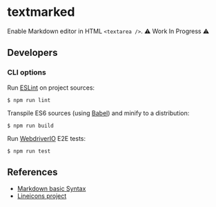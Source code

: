 # textmarked

Enable Markdown editor in HTML `<textarea />`. :warning: Work In Progress :warning:

## Developers

### CLI options

Run [ESLint](https://eslint.org) on project sources:

    $ npm run lint

Transpile ES6 sources (using [Babel](https://babeljs.io)) and minify to a distribution:

    $ npm run build

Run [WebdriverIO](https://webdriver.io) E2E tests:

    $ npm run test

## References

- [Markdown basic Syntax](https://www.markdownguide.org/cheat-sheet/#basic-syntax)
- [Lineicons project](https://github.com/LineiconsHQ/Lineicons)
